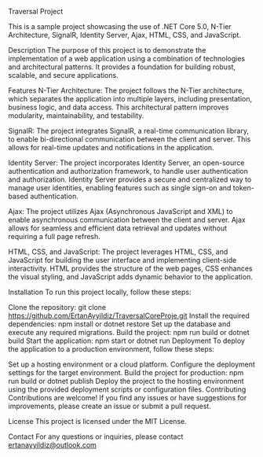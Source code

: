 Traversal Project

This is a sample project showcasing the use of .NET Core 5.0, N-Tier Architecture, SignalR, Identity Server, Ajax, HTML, CSS, and JavaScript.

Description
The purpose of this project is to demonstrate the implementation of a web application using a combination of technologies and architectural patterns. It provides a foundation for building robust, scalable, and secure applications.

Features
N-Tier Architecture: The project follows the N-Tier architecture, which separates the application into multiple layers, including presentation, business logic, and data access. This architectural pattern improves modularity, maintainability, and testability.

SignalR: The project integrates SignalR, a real-time communication library, to enable bi-directional communication between the client and server. This allows for real-time updates and notifications in the application.

Identity Server: The project incorporates Identity Server, an open-source authentication and authorization framework, to handle user authentication and authorization. Identity Server provides a secure and centralized way to manage user identities, enabling features such as single sign-on and token-based authentication.

Ajax: The project utilizes Ajax (Asynchronous JavaScript and XML) to enable asynchronous communication between the client and server. Ajax allows for seamless and efficient data retrieval and updates without requiring a full page refresh.

HTML, CSS, and JavaScript: The project leverages HTML, CSS, and JavaScript for building the user interface and implementing client-side interactivity. HTML provides the structure of the web pages, CSS enhances the visual styling, and JavaScript adds dynamic behavior to the application.

Installation
To run this project locally, follow these steps:

Clone the repository: git clone https://github.com/ErtanAyyildiz/TraversalCoreProje.git
Install the required dependencies: npm install or dotnet restore
Set up the database and execute any required migrations.
Build the project: npm run build or dotnet build
Start the application: npm start or dotnet run
Deployment
To deploy the application to a production environment, follow these steps:

Set up a hosting environment or a cloud platform.
Configure the deployment settings for the target environment.
Build the project for production: npm run build or dotnet publish
Deploy the project to the hosting environment using the provided deployment scripts or configuration files.
Contributing
Contributions are welcome! If you find any issues or have suggestions for improvements, please create an issue or submit a pull request.

License
This project is licensed under the MIT License.

Contact
For any questions or inquiries, please contact ertanayyildiz@outlook.com
